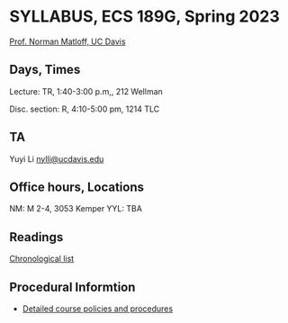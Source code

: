 
# SYLLABUS, ECS 189G, Spring 2023

[Prof. Norman Matloff, UC Davis](http://heather.cs.ucdavis.edu/matloff.html )

## Days, Times

Lecture:  TR, 1:40-3:00 p.m,, 212 Wellman

Disc. section:  R, 4:10-5:00 pm, 1214 TLC 

## TA

Yuyi Li <nylli@ucdavis.edu>

## Office hours, Locations

NM: M 2-4, 3053 Kemper 
YYL: TBA

## Readings 

[Chronological list](https://github.com/ucdavis/FairMLCourse/blob/main/ReadingList.md)

## Procedural Informtion

* [Detailed course policies and procedures](https://github.com/matloff/nmGeneralCourseInfo/blob/master/RulesAndProcedures.md) 

